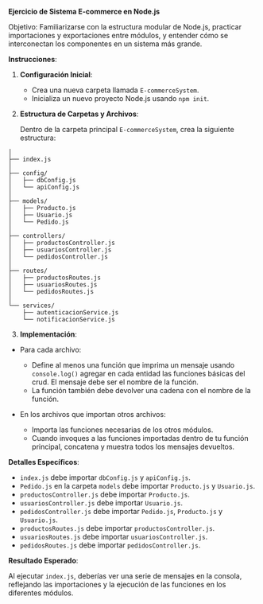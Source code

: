 **Ejercicio de Sistema E-commerce en Node.js**

Objetivo: Familiarizarse con la estructura modular de Node.js, practicar importaciones y exportaciones entre módulos, y entender cómo se interconectan los componentes en un sistema más grande.

**Instrucciones**:

1. **Configuración Inicial**:
   - Crea una nueva carpeta llamada `E-commerceSystem`.
   - Inicializa un nuevo proyecto Node.js usando `npm init`.

2. **Estructura de Carpetas y Archivos**:
   
   Dentro de la carpeta principal `E-commerceSystem`, crea la siguiente estructura:

```
│
├── index.js 
│
├── config/
│   ├── dbConfig.js
│   └── apiConfig.js
│
├── models/
│   ├── Producto.js
│   ├── Usuario.js
│   └── Pedido.js
│
├── controllers/
│   ├── productosController.js
│   ├── usuariosController.js
│   └── pedidosController.js
│
├── routes/
│   ├── productosRoutes.js
│   ├── usuariosRoutes.js
│   └── pedidosRoutes.js
│
└── services/
    ├── autenticacionService.js
    └── notificacionService.js
```

3. **Implementación**:

- Para cada archivo:
  - Define al menos una función que imprima un mensaje usando `console.log()` agregar en cada entidad las funciones básicas del crud. El mensaje debe ser el nombre de la función.
  - La función también debe devolver una cadena con el nombre de la función.

- En los archivos que importan otros archivos:
  - Importa las funciones necesarias de los otros módulos.
  - Cuando invoques a las funciones importadas dentro de tu función principal, concatena y muestra todos los mensajes devueltos.

**Detalles Específicos**:

- `index.js` debe importar `dbConfig.js` y `apiConfig.js`.
- `Pedido.js` en la carpeta `models` debe importar `Producto.js` y `Usuario.js`.
- `productosController.js` debe importar `Producto.js`.
- `usuariosController.js` debe importar `Usuario.js`.
- `pedidosController.js` debe importar `Pedido.js`, `Producto.js` y `Usuario.js`.
- `productosRoutes.js` debe importar `productosController.js`.
- `usuariosRoutes.js` debe importar `usuariosController.js`.
- `pedidosRoutes.js` debe importar `pedidosController.js`.

**Resultado Esperado**:

Al ejecutar `index.js`, deberías ver una serie de mensajes en la consola, reflejando las importaciones y la ejecución de las funciones en los diferentes módulos.